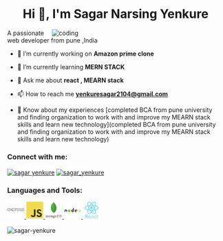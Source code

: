 <h1 align="center">Hi 👋, I'm Sagar Narsing Yenkure</h1>
<img align="right" alt="coding" width="400" src=" https://media3.giphy.com/media/v1.Y2lkPTc5MGI3NjExY3E1Ynp6ZmNnM3l0dWp2eGNxa29reHFrMncxc2ozYWx1cDJtMDU1NCZlcD12MV9pbnRlcm5hbF9naWZfYnlfaWQmY3Q9Zw/2IudUHdI075HL02Pkk/giphy.gif "

<h3 align="center">A passionate web developer from pune ,India</h3>

- 🔭 I’m currently working on **Amazon prime clone**

- 🌱 I’m currently learning **MERN STACK**

- 💬 Ask me about **react , MEARN stack**

- 📫 How to reach me **yenkuresagar2104@gmail.com**

- 📄 Know about my experiences [completed BCA from pune university and finding organization to work with and improve my MEARN stack skills and learn new technology](completed BCA from pune university and finding organization to work with and improve my MEARN stack skills and learn new technology)

<h3 align="left">Connect with me:</h3>
<p align="left">
<a href="https://fb.com/sagar yenkure" target="blank"><img align="center" src="https://raw.githubusercontent.com/rahuldkjain/github-profile-readme-generator/master/src/images/icons/Social/facebook.svg" alt="sagar yenkure" height="30" width="40" /></a>
<a href="https://instagram.com/sagar_yenkure" target="blank"><img align="center" src="https://raw.githubusercontent.com/rahuldkjain/github-profile-readme-generator/master/src/images/icons/Social/instagram.svg" alt="sagar_yenkure" height="30" width="40" /></a>
</p>

<h3 align="left">Languages and Tools:</h3>
<p align="left"> <a href="https://expressjs.com" target="_blank" rel="noreferrer"> <img src="https://raw.githubusercontent.com/devicons/devicon/master/icons/express/express-original-wordmark.svg" alt="express" width="40" height="40"/> </a> <a href="https://developer.mozilla.org/en-US/docs/Web/JavaScript" target="_blank" rel="noreferrer"> <img src="https://raw.githubusercontent.com/devicons/devicon/master/icons/javascript/javascript-original.svg" alt="javascript" width="40" height="40"/> </a> <a href="https://www.mongodb.com/" target="_blank" rel="noreferrer"> <img src="https://raw.githubusercontent.com/devicons/devicon/master/icons/mongodb/mongodb-original-wordmark.svg" alt="mongodb" width="40" height="40"/> </a> <a href="https://nodejs.org" target="_blank" rel="noreferrer"> <img src="https://raw.githubusercontent.com/devicons/devicon/master/icons/nodejs/nodejs-original-wordmark.svg" alt="nodejs" width="40" height="40"/> </a> <a href="https://reactjs.org/" target="_blank" rel="noreferrer"> <img src="https://raw.githubusercontent.com/devicons/devicon/master/icons/react/react-original-wordmark.svg" alt="react" width="40" height="40"/> </a> </p>

<p><img align="center" src="https://github-readme-stats.vercel.app/api/top-langs?username=sagar-yenkure&show_icons=true&locale=en&layout=compact" alt="sagar-yenkure" /></p>
